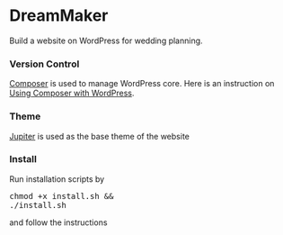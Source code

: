# DreamMaker
Build a website on WordPress for wedding planning.

### Version Control
[Composer] is used to manage WordPress core. Here is an instruction on [Using Composer with WordPress].

### Theme
[Jupiter] is used as the base theme of the website

### Install
Run installation scripts by <pre>chmod +x install.sh && ./install.sh</pre> and follow the instructions

[composer]:http://getcomposer.org/
[Using Composer with WordPress]:http://roots.io/using-composer-with-wordpress/
[Jupiter]:http://themeforest.net/item/jupiter-multipurpose-responsive-theme/5177775
